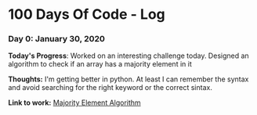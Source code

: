 # 100 Days Of Code - Log

### Day 0: January 30, 2020

**Today's Progress**: Worked on an interesting challenge today. Designed an algorithm to check if an array has a majority element in it

**Thoughts:** I'm getting better in python. At least I can remember the syntax and avoid searching for the right keyword or the correct sintax.

**Link to work:** [Majority Element Algorithm](/code/day-1/majority.py)
